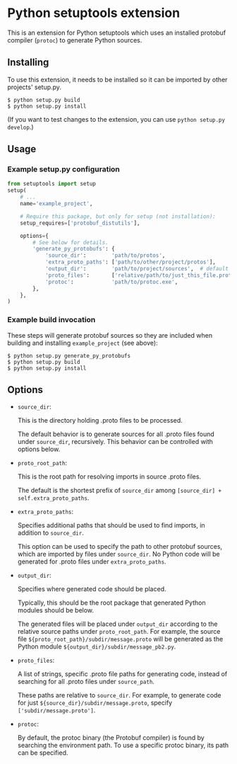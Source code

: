 # Python setuptools extension

This is an extension for Python setuptools which uses an installed protobuf
compiler (`protoc`) to generate Python sources.

## Installing

To use this extension, it needs to be installed so it can be imported by other
projects' setup.py.

```shell
$ python setup.py build
$ python setup.py install
```

(If you want to test changes to the extension, you can use `python setup.py
develop`.)

## Usage

### Example setup.py configuration

```python
from setuptools import setup
setup(
    # ...
    name='example_project',

    # Require this package, but only for setup (not installation):
    setup_requires=['protobuf_distutils'],

    options={
        # See below for details.
        'generate_py_protobufs': {
            'source_dir':        'path/to/protos',
            'extra_proto_paths': ['path/to/other/project/protos'],
            'output_dir':        'path/to/project/sources',  # default '.'
            'proto_files':       ['relative/path/to/just_this_file.proto'],
            'protoc':            'path/to/protoc.exe',
        },
    },
)
```

### Example build invocation

These steps will generate protobuf sources so they are included when building
and installing `example_project` (see above):

```shell
$ python setup.py generate_py_protobufs
$ python setup.py build
$ python setup.py install
```

## Options

- `source_dir`:

  This is the directory holding .proto files to be processed.

  The default behavior is to generate sources for all .proto files found under
  `source_dir`, recursively. This behavior can be controlled with options below.

- `proto_root_path`:

  This is the root path for resolving imports in source .proto files.

  The default is the shortest prefix of `source_dir` among `[source_dir] +
  self.extra_proto_paths`.

- `extra_proto_paths`:

  Specifies additional paths that should be used to find imports, in
  addition to `source_dir`.

  This option can be used to specify the path to other protobuf sources,
  which are imported by files under `source_dir`.  No Python code will
  be generated for .proto files under `extra_proto_paths`.

- `output_dir`:

  Specifies where generated code should be placed.

  Typically, this should be the root package that generated Python modules
  should be below.

  The generated files will be placed under `output_dir` according to the
  relative source paths under `proto_root_path`. For example, the source file
  `${proto_root_path}/subdir/message.proto` will be generated as the Python
  module `${output_dir}/subdir/message_pb2.py`.

- `proto_files`:

  A list of strings, specific .proto file paths for generating code, instead of
  searching for all .proto files under `source_path`.

  These paths are relative to `source_dir`. For example, to generate code
  for just `${source_dir}/subdir/message.proto`, specify
  `['subdir/message.proto']`.

- `protoc`:

  By default, the protoc binary (the Protobuf compiler) is found by
  searching the environment path. To use a specific protoc binary, its
  path can be specified.
